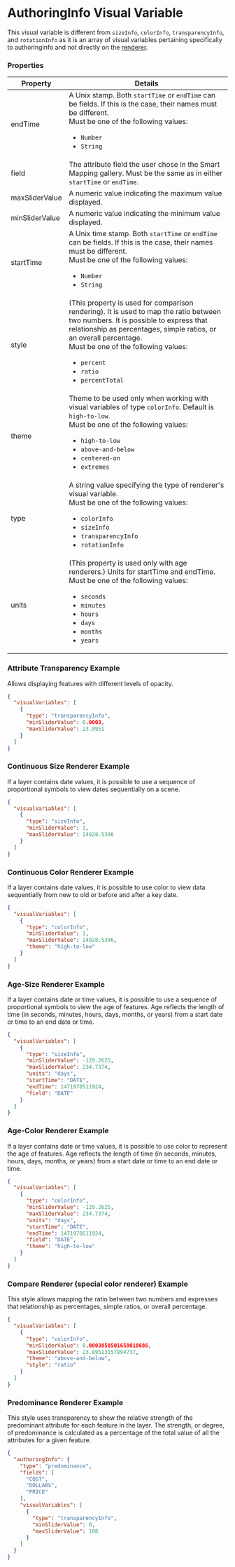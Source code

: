 # AuthoringInfo Visual Variable

This visual variable is different from `sizeInfo`, `colorInfo`, `transparencyInfo`, and `rotationInfo` as it is an array of visual variables pertaining specifically to authoringInfo and not directly on the [renderer](renderer.md).

### Properties

| Property | Details
| --- | ---
| endTime | A Unix stamp. Both `startTime` or `endTime` can be fields. If this is the case, their names must be different.<br>Must be one of the following values:<ul><li>`Number`</li><li>`String`</li></ul>
| field | The attribute field the user chose in the Smart Mapping gallery. Must be the same as in either `startTime` or `endTime`.
| maxSliderValue | A numeric value indicating the maximum value displayed.
| minSliderValue | A numeric value indicating the minimum value displayed.
| startTime | A Unix time stamp. Both `startTime` or `endTime` can be fields. If this is the case, their names must be different.<br>Must be one of the following values:<ul><li>`Number`</li><li>`String`</li></ul>
| style | (This property is used for comparison rendering). It is used to map the ratio between two numbers. It is possible to express that relationship as percentages, simple ratios, or an overall percentage.<br>Must be one of the following values:<ul><li>`percent`</li><li>`ratio`</li><li>`percentTotal`</li></ul>
| theme | Theme to be used only when working with visual variables of type `colorInfo`. Default is `high-to-low`.<br>Must be one of the following values:<ul><li>`high-to-low`</li><li>`above-and-below`</li><li>`centered-on`</li><li>`extremes`</li></ul>
| type | A string value specifying the type of renderer's visual variable.<br>Must be one of the following values:<ul><li>`colorInfo`</li><li>`sizeInfo`</li><li>`transparencyInfo`</li><li>`rotationInfo`</li></ul>
| units | (This property is used only with age renderers.) Units for startTime and endTime.<br>Must be one of the following values:<ul><li>`seconds`</li><li>`minutes`</li><li>`hours`</li><li>`days`</li><li>`months`</li><li>`years`</li></ul>


### Attribute Transparency Example

Allows displaying features with different levels of opacity.

```json
{
  "visualVariables": [
    {
      "type": "transparencyInfo",
      "minSliderValue": 0.0003,
      "maxSliderValue": 23.8951
    }
  ]
}
```
### Continuous Size Renderer Example

If a layer contains date values, it is possible to use a sequence of proportional symbols to view dates sequentially on a scene.

```json
{
  "visualVariables": [
    {
      "type": "sizeInfo",
      "minSliderValue": 1,
      "maxSliderValue": 14928.5396
    }
  ]
}
```
### Continuous Color Renderer Example

If a layer contains date values, it is possible to use color to view data sequentially from new to old or before and after a key date.

```json
{
  "visualVariables": [
    {
      "type": "colorInfo",
      "minSliderValue": 1,
      "maxSliderValue": 14928.5396,
      "theme": "high-to-low"
    }
  ]
}
```
### Age-Size Renderer Example

If a layer contains date or time values, it is possible to use a sequence of proportional symbols to view the age of features. Age reflects the length of time (in seconds, minutes, hours, days, months, or years) from a start date or time to an end date or time.

```json
{
  "visualVariables": [
    {
      "type": "sizeInfo",
      "minSliderValue": -129.2625,
      "maxSliderValue": 234.7374,
      "units": "days",
      "startTime": "DATE",
      "endTime": 1471970511924,
      "field": "DATE"
    }
  ]
}
```
### Age-Color Renderer Example

If a layer contains date or time values, it is possible to use color to represent the age of features. Age reflects the length of time (in seconds, minutes, hours, days, months, or years) from a start date or time to an end date or time.

```json
{
  "visualVariables": [
    {
      "type": "colorInfo",
      "minSliderValue": -129.2625,
      "maxSliderValue": 234.7374,
      "units": "days",
      "startTime": "DATE",
      "endTime": 1471970511924,
      "field": "DATE",
      "theme": "high-to-low"
    }
  ]
}
```
### Compare Renderer (special color renderer) Example

This style allows mapping the ratio between two numbers and expresses that relationship as percentages, simple ratios, or overall percentage.

```json
{
  "visualVariables": [
    {
      "type": "colorInfo",
      "minSliderValue": 0.0003858501658018686,
      "maxSliderValue": 23.89513157894737,
      "theme": "above-and-below",
      "style": "ratio"
    }
  ]
}
```
### Predominance Renderer Example

This style uses transparency to show the relative strength of the predominant attribute for each feature in the layer. The strength, or degree, of predominance is calculated as a percentage of the total value of all the attributes for a given feature.

```json
{
  "authoringInfo": {
    "type": "predominance",
    "fields": [
      "COST",
      "DOLLARS",
      "PRICE"
    ],
    "visualVariables": [
      {
        "type": "transparencyInfo",
        "minSliderValue": 0,
        "maxSliderValue": 100
      }
    ]
  }
}
```

